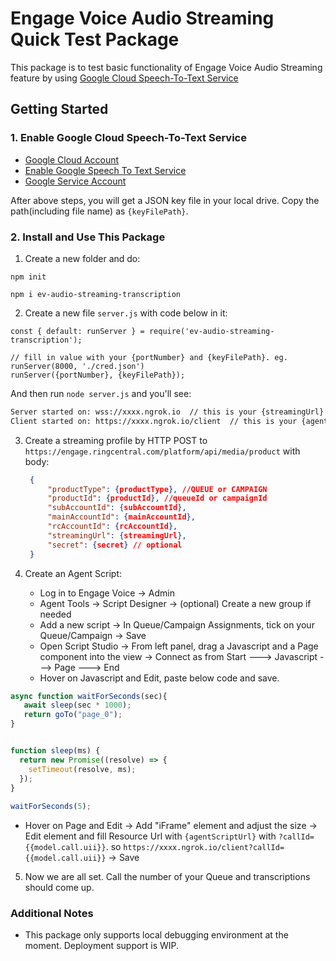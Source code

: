 # Engage Voice Audio Streaming Quick Test Package

This package is to test basic functionality of Engage Voice Audio Streaming feature by using [Google Cloud Speech-To-Text Service](https://cloud.google.com/speech-to-text)

## Getting Started

### 1. Enable Google Cloud Speech-To-Text Service

- [Google Cloud Account](https://cloud.google.com/)
- [Enable Google Speech To Text Service](https://console.cloud.google.com/speech/overview)
- [Google Service Account](https://cloud.google.com/docs/authentication/getting-started)

After above steps, you will get a JSON key file in your local drive. Copy the path(including file name) as `{keyFilePath}`.

### 2. Install and Use This Package

1. Create a new folder and do:

`npm init`

`npm i ev-audio-streaming-transcription`

2. Create a new file `server.js` with code below in it:

```
const { default: runServer } = require('ev-audio-streaming-transcription');

// fill in value with your {portNumber} and {keyFilePath}. eg. runServer(8000, './cred.json')
runServer({portNumber}, {keyFilePath});
```

And then run `node server.js` and you'll see:

```bash
Server started on: wss://xxxx.ngrok.io  // this is your {streamingUrl}
Client started on: https://xxxx.ngrok.io/client  // this is your {agentScriptUrl}
```

3. Create a streaming profile by HTTP POST to `https://engage.ringcentral.com/platform/api/media/product` with body:
   ```json
    {
        "productType": {productType}, //QUEUE or CAMPAIGN
        "productId": {productId}, //queueId or campaignId
        "subAccountId": {subAccountId},
        "mainAccountId": {mainAccountId},
        "rcAccountId": {rcAccountId},
        "streamingUrl": {streamingUrl},
        "secret": {secret} // optional
    }
   ```

4. Create an Agent Script:
   - Log in to Engage Voice -> Admin
   - Agent Tools -> Script Designer -> (optional) Create a new group if needed
   - Add a new script -> In Queue/Campaign Assignments, tick on your Queue/Campaign -> Save
   - Open Script Studio -> From left panel, drag a Javascript and a Page component into the view -> Connect as from Start ---> Javascript ---> Page ---> End
   - Hover on Javascript and Edit, paste below code and save.
```javascript
async function waitForSeconds(sec){
   await sleep(sec * 1000);
   return goTo("page_0");
}


function sleep(ms) {
  return new Promise((resolve) => {
    setTimeout(resolve, ms);
  });
}
  
waitForSeconds(5);
```
   - Hover on Page and Edit -> Add "iFrame" element and adjust the size -> Edit element and fill Resource Url with `{agentScriptUrl}` with `?callId={{model.call.uii}}`. so `https://xxxx.ngrok.io/client?callId={{model.call.uii}}` -> Save

5. Now we are all set. Call the number of your Queue and transcriptions should come up.

### Additional Notes
- This package only supports local debugging environment at the moment. Deployment support is WIP.